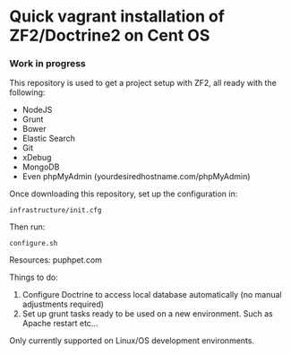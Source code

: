 # Quick vagrant installation of ZF2/Doctrine2 on Cent OS

### Work in progress ###

This repository is used to get a project setup with ZF2, all ready with the following:

- NodeJS
- Grunt
- Bower
- Elastic Search
- Git
- xDebug
- MongoDB
- Even phpMyAdmin (yourdesiredhostname.com/phpMyAdmin)

Once downloading this repository, set up the configuration in:

```
infrastructure/init.cfg
```

Then run:

```
configure.sh
```

Resources: puphpet.com

Things to do:

1. Configure Doctrine to access local database automatically (no manual adjustments required)
2. Set up grunt tasks ready to be used on a new environment.  Such as Apache restart etc...

Only currently supported on Linux/OS development environments.